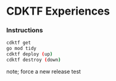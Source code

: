 # CDKTF Experiences

### Instructions

```bash
cdktf get
go mod tidy
cdktf deploy (up)
cdktf destroy (down)
```

note; force a new release
test
